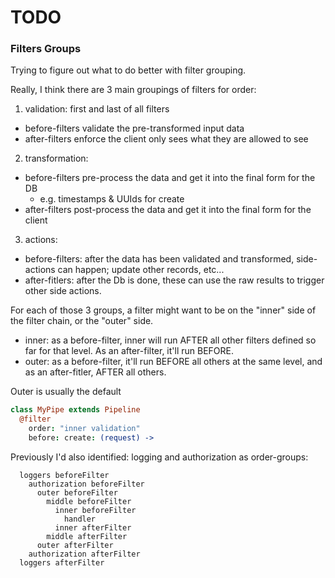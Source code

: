 # TODO

### Filters Groups

Trying to figure out what to do better with filter grouping.

Really, I think there are 3 main groupings of filters for order:

1. validation: first and last of all filters
  - before-filters validate the pre-transformed input data
  - after-filters enforce the client only sees what they are allowed to see
2. transformation:
  - before-filters pre-process the data and get it into the final form for the DB
    - e.g. timestamps & UUIds for create
  - after-filters post-process the data and get it into the final form for the client
3. actions:
  - before-filters: after the data has been validated and transformed, side-actions can happen; update other records, etc...
  - after-fitlers: after the Db is done, these can use the raw results to trigger other side actions.

For each of those 3 groups, a filter might want to be on the "inner" side of the filter chain, or the "outer" side.

- inner: as a before-filter, inner will run AFTER all other filters defined so far for that level. As an after-filter, it'll run BEFORE.
- outer: as a before-filter, it'll run BEFORE all others at the same level, and as an after-fitler, AFTER all others.

Outer is usually the default

```coffee
class MyPipe extends Pipeline
  @filter
    order: "inner validation"
    before: create: (request) ->
```

Previously I'd also identified: logging and authorization as order-groups:
```
  loggers beforeFilter
    authorization beforeFilter
      outer beforeFilter
        middle beforeFilter
          inner beforeFilter
            handler
          inner afterFilter
        middle afterFilter
      outer afterFilter
    authorization afterFilter
  loggers afterFilter
```
